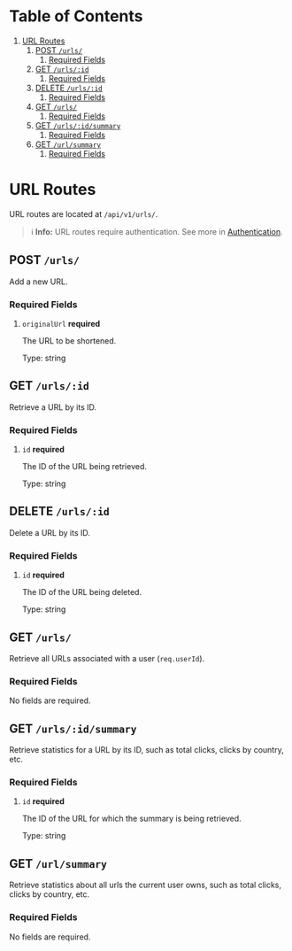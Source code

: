 
# Table of Contents

1.  [URL Routes](#org88f8b10)
    1.  [POST  `/urls/`](#addurl)
        1.  [Required Fields](#org6f46897)
    2.  [GET  `/urls/:id`](#geturl)
        1.  [Required Fields](#org51b33e9)
    3.  [DELETE  `/urls/:id`](#deleteurl)
        1.  [Required Fields](#org69e2a13)
    4.  [GET  `/urls/`](#geturls)
        1.  [Required Fields](#orgee1b646)
    5.  [GET  `/urls/:id/summary`](#getsummarybyid)
        1.  [Required Fields](#org647bf52)
    6.  [GET  `/url/summary`](#getsummary)
        1.  [Required Fields](#org72ef70b)



<a id="org88f8b10"></a>

# URL Routes

URL routes are located at `/api/v1/urls/`.

> ℹ️ ****Info:**** URL routes require authentication.
> See more in [Authentication](../auth.md).


<a id="addurl"></a>

## POST  `/urls/`

Add a new URL.


<a id="org6f46897"></a>

### Required Fields

1.  `originalUrl` **required**

    The URL to be shortened.
    
    Type: string


<a id="geturl"></a>

## GET  `/urls/:id`

Retrieve a URL by its ID.


<a id="org51b33e9"></a>

### Required Fields

1.  `id` **required**

    The ID of the URL being retrieved.
    
    Type: string


<a id="deleteurl"></a>

## DELETE  `/urls/:id`

Delete a URL by its ID.


<a id="org69e2a13"></a>

### Required Fields

1.  `id` **required**

    The ID of the URL being deleted.
    
    Type: string


<a id="geturls"></a>

## GET  `/urls/`

Retrieve all URLs associated with a user (`req.userId`).


<a id="orgee1b646"></a>

### Required Fields

No fields are required.


<a id="getsummarybyid"></a>

## GET  `/urls/:id/summary`

Retrieve statistics for a URL by its ID, such as total clicks, clicks by country, etc.


<a id="org647bf52"></a>

### Required Fields

1.  `id` **required**

    The ID of the URL for which the summary is being retrieved.
    
    Type: string


<a id="getsummary"></a>

## GET  `/url/summary`

Retrieve statistics about all urls the current user owns, such as total clicks, clicks by country, etc.


<a id="org72ef70b"></a>

### Required Fields

No fields are required.

